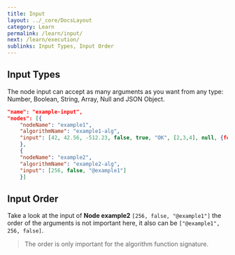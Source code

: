 ```yaml
---
title: Input
layout: ../_core/DocsLayout
category: Learn
permalink: /learn/input/
next: /learn/execution/
sublinks: Input Types, Input Order
---
```


## Input Types

The node input can accept as many arguments as you want from any type:  
Number, Boolean, String, Array, Null and JSON Object.

```json
"name": "example-input",
"nodes": [{
    "nodeName": "example1",
    "algorithmName": "example1-alg",
    "input": [42, 42.56, -512.23, false, true, "OK", [2,3,4], null, {foo: "bar"}]
    },
    {
    "nodeName": "example2",
    "algorithmName": "example2-alg",
    "input": [256, false, "@example1"]
    }]
```

## Input Order

Take a look at the input of **Node example2** `[256, false, "@example1"]`
the order of the arguments is not important here, it also can be `["@example1", 256, false]`.

> The order is only important for the algorithm function signature.